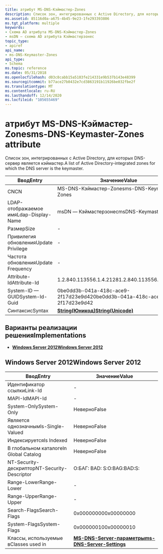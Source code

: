 ```yaml
---
title: атрибут MS-DNS-Кэймастер-Zones
description: Список зон, интегрированных с Active Directory, для которых DNS-сервер является кэймастер.
ms.assetid: 85116d0a-a675-4b45-9e23-1fe293393806
ms.tgt_platform: multiple
keywords:
- Схема AD атрибута MS-DNS-Кэймастер-Zones
- msDN — схема AD атрибута Кэймастерзонес
topic_type:
- apiref
api_name:
- ms-DNS-Keymaster-Zones
api_type:
- Schema
ms.topic: reference
ms.date: 05/31/2018
ms.openlocfilehash: d03c8cabb15a5103fe214331e9b537b143e48399
ms.sourcegitcommit: b77ace27b0432e7cd3863191b11926be032fbe2f
ms.translationtype: MT
ms.contentlocale: ru-RU
ms.lasthandoff: 12/14/2020
ms.locfileid: "105655469"
---
```

# <a name="ms-dns-keymaster-zones-attribute"></a><span data-ttu-id="686b4-105">атрибут MS-DNS-Кэймастер-Zones</span><span class="sxs-lookup"><span data-stu-id="686b4-105">ms-DNS-Keymaster-Zones attribute</span></span>

<span data-ttu-id="686b4-106">Список зон, интегрированных с Active Directory, для которых DNS-сервер является кэймастер.</span><span class="sxs-lookup"><span data-stu-id="686b4-106">A list of Active Directory-integrated zones for which the DNS server is the keymaster.</span></span>



| <span data-ttu-id="686b4-107">Ввод</span><span class="sxs-lookup"><span data-stu-id="686b4-107">Entry</span></span> | <span data-ttu-id="686b4-108">Значение</span><span class="sxs-lookup"><span data-stu-id="686b4-108">Value</span></span> |
|-------------------|---------------------------------------------|
| <span data-ttu-id="686b4-109">CN</span><span class="sxs-lookup"><span data-stu-id="686b4-109">CN</span></span>                | <span data-ttu-id="686b4-110">MS-DNS-Кэймастер-Zones</span><span class="sxs-lookup"><span data-stu-id="686b4-110">ms-DNS-Keymaster-Zones</span></span>                      |
| <span data-ttu-id="686b4-111">LDAP-отображаемое имя</span><span class="sxs-lookup"><span data-stu-id="686b4-111">Ldap-Display-Name</span></span> | <span data-ttu-id="686b4-112">msDN — Кэймастерзонес</span><span class="sxs-lookup"><span data-stu-id="686b4-112">msDNS-KeymasterZones</span></span>                        |
| <span data-ttu-id="686b4-113">Размер</span><span class="sxs-lookup"><span data-stu-id="686b4-113">Size</span></span>              | \-                                          |
| <span data-ttu-id="686b4-114">Привилегия обновления</span><span class="sxs-lookup"><span data-stu-id="686b4-114">Update Privilege</span></span>  | \-                                          |
| <span data-ttu-id="686b4-115">Частота обновления</span><span class="sxs-lookup"><span data-stu-id="686b4-115">Update Frequency</span></span>  | \-                                          |
| <span data-ttu-id="686b4-116">Attribute-Id</span><span class="sxs-lookup"><span data-stu-id="686b4-116">Attribute-Id</span></span>      | <span data-ttu-id="686b4-117">1.2.840.113556.1.4.2128</span><span class="sxs-lookup"><span data-stu-id="686b4-117">1.2.840.113556.1.4.2128</span></span>                     |
| <span data-ttu-id="686b4-118">System-ID — GUID</span><span class="sxs-lookup"><span data-stu-id="686b4-118">System-Id-Guid</span></span>    | <span data-ttu-id="686b4-119">0be0dd3b-041a-418c-ace9-2f17d23e9d42</span><span class="sxs-lookup"><span data-stu-id="686b4-119">0be0dd3b-041a-418c-ace9-2f17d23e9d42</span></span>        |
| <span data-ttu-id="686b4-120">Синтаксис</span><span class="sxs-lookup"><span data-stu-id="686b4-120">Syntax</span></span>            | [<span data-ttu-id="686b4-121">**String(Юникод)**</span><span class="sxs-lookup"><span data-stu-id="686b4-121">**String(Unicode)**</span></span>](s-string-unicode.md) |



## <a name="implementations"></a><span data-ttu-id="686b4-122">Варианты реализации решения</span><span class="sxs-lookup"><span data-stu-id="686b4-122">Implementations</span></span>

-   [<span data-ttu-id="686b4-123">**Windows Server 2012**</span><span class="sxs-lookup"><span data-stu-id="686b4-123">**Windows Server 2012**</span></span>](#windows-server-2012)

## <a name="windows-server-2012"></a><span data-ttu-id="686b4-124">Windows Server 2012</span><span class="sxs-lookup"><span data-stu-id="686b4-124">Windows Server 2012</span></span>



| <span data-ttu-id="686b4-125">Ввод</span><span class="sxs-lookup"><span data-stu-id="686b4-125">Entry</span></span> | <span data-ttu-id="686b4-126">Значение</span><span class="sxs-lookup"><span data-stu-id="686b4-126">Value</span></span> |
|------------------------|---------------------------------------------------------------------|
| <span data-ttu-id="686b4-127">Идентификатор ссылки</span><span class="sxs-lookup"><span data-stu-id="686b4-127">Link-Id</span></span>                | \-                                                                  |
| <span data-ttu-id="686b4-128">MAPI-Id</span><span class="sxs-lookup"><span data-stu-id="686b4-128">MAPI-Id</span></span>                | \-                                                                  |
| <span data-ttu-id="686b4-129">System-Only</span><span class="sxs-lookup"><span data-stu-id="686b4-129">System-Only</span></span>            | <span data-ttu-id="686b4-130">Неверно</span><span class="sxs-lookup"><span data-stu-id="686b4-130">False</span></span>                                                               |
| <span data-ttu-id="686b4-131">Является однозначным</span><span class="sxs-lookup"><span data-stu-id="686b4-131">Is-Single-Valued</span></span>       | <span data-ttu-id="686b4-132">Неверно</span><span class="sxs-lookup"><span data-stu-id="686b4-132">False</span></span>                                                               |
| <span data-ttu-id="686b4-133">Индексируется</span><span class="sxs-lookup"><span data-stu-id="686b4-133">Is Indexed</span></span>             | <span data-ttu-id="686b4-134">Неверно</span><span class="sxs-lookup"><span data-stu-id="686b4-134">False</span></span>                                                               |
| <span data-ttu-id="686b4-135">В глобальном каталоге</span><span class="sxs-lookup"><span data-stu-id="686b4-135">In Global Catalog</span></span>      | <span data-ttu-id="686b4-136">Неверно</span><span class="sxs-lookup"><span data-stu-id="686b4-136">False</span></span>                                                               |
| <span data-ttu-id="686b4-137">NT-Security-дескриптор</span><span class="sxs-lookup"><span data-stu-id="686b4-137">NT-Security-Descriptor</span></span> | <span data-ttu-id="686b4-138">О:БАГ: BAD: S:</span><span class="sxs-lookup"><span data-stu-id="686b4-138">O:BAG:BAD:S:</span></span>                                                        |
| <span data-ttu-id="686b4-139">Range-Lower</span><span class="sxs-lookup"><span data-stu-id="686b4-139">Range-Lower</span></span>            | \-                                                                  |
| <span data-ttu-id="686b4-140">Range-Upper</span><span class="sxs-lookup"><span data-stu-id="686b4-140">Range-Upper</span></span>            | \-                                                                  |
| <span data-ttu-id="686b4-141">Search-Flags</span><span class="sxs-lookup"><span data-stu-id="686b4-141">Search-Flags</span></span>           | <span data-ttu-id="686b4-142">0x00000000</span><span class="sxs-lookup"><span data-stu-id="686b4-142">0x00000000</span></span>                                                          |
| <span data-ttu-id="686b4-143">System-Flags</span><span class="sxs-lookup"><span data-stu-id="686b4-143">System-Flags</span></span>           | <span data-ttu-id="686b4-144">0x00000010</span><span class="sxs-lookup"><span data-stu-id="686b4-144">0x00000010</span></span>                                                          |
| <span data-ttu-id="686b4-145">Классы, используемые в</span><span class="sxs-lookup"><span data-stu-id="686b4-145">Classes used in</span></span>        | [<span data-ttu-id="686b4-146">**MS-DNS-Server-параметры**</span><span class="sxs-lookup"><span data-stu-id="686b4-146">**ms-DNS-Server-Settings**</span></span>](c-msdns-serversettings.md)<br/> |



 

 





